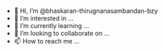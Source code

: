 - 👋 Hi, I’m @bhaskaran-thirugnanasambandan-bzy
- 👀 I’m interested in ...
- 🌱 I’m currently learning ...
- 💞️ I’m looking to collaborate on ...
- 📫 How to reach me ...

<!---
bhaskaran-thirugnanasambandan-bzy/bhaskaran-thirugnanasambandan-bzy is a ✨ special ✨ repository because its `README.md` (this file) appears on your GitHub profile.
You can click the Preview link to take a look at your changes.
--->
